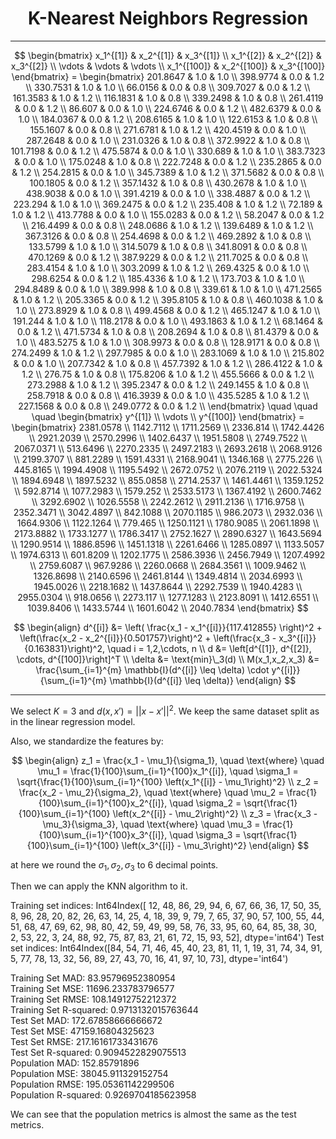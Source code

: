 <h1 align="center">K-Nearest Neighbors Regression</h1>

----

$$
\begin{bmatrix}
x_1^{[1]} & x_2^{[1]} & x_3^{[1]} \\
x_1^{[2]} & x_2^{[2]} & x_3^{[2]} \\
\vdots & \vdots & \vdots \\
x_1^{[100]} & x_2^{[100]} & x_3^{[100]}
\end{bmatrix} =
\begin{bmatrix}
201.8647 & 1.0 & 1.0 \\
398.9774 & 0.0 & 1.2 \\
330.7531 & 1.0 & 1.0 \\
66.0156 & 0.0 & 0.8 \\
309.7027 & 0.0 & 1.2 \\
161.3583 & 1.0 & 1.2 \\
116.1831 & 1.0 & 0.8 \\
339.2498 & 1.0 & 0.8 \\
261.4119 & 0.0 & 1.2 \\
86.607 & 0.0 & 1.0 \\
224.6746 & 0.0 & 1.2 \\
482.6379 & 0.0 & 1.0 \\
184.0367 & 0.0 & 1.2 \\
208.6165 & 1.0 & 1.0 \\
122.6153 & 1.0 & 0.8 \\
155.1607 & 0.0 & 0.8 \\
271.6781 & 1.0 & 1.2 \\
420.4519 & 0.0 & 1.0 \\
287.2648 & 0.0 & 1.0 \\
231.0326 & 1.0 & 0.8 \\
372.9922 & 1.0 & 0.8 \\
101.7198 & 0.0 & 1.2 \\
475.5874 & 0.0 & 1.0 \\
330.689 & 1.0 & 1.0 \\
383.7323 & 0.0 & 1.0 \\
175.0248 & 1.0 & 0.8 \\
222.7248 & 0.0 & 1.2 \\
235.2865 & 0.0 & 1.2 \\
254.2815 & 0.0 & 1.0 \\
345.7389 & 1.0 & 1.2 \\
371.5682 & 0.0 & 0.8 \\
100.1805 & 0.0 & 1.2 \\
357.1432 & 1.0 & 0.8 \\
430.2678 & 1.0 & 1.0 \\
438.9038 & 0.0 & 1.0 \\
391.4219 & 0.0 & 1.0 \\
338.4887 & 0.0 & 1.2 \\
223.294 & 1.0 & 1.0 \\
369.2475 & 0.0 & 1.2 \\
235.408 & 1.0 & 1.2 \\
72.189 & 1.0 & 1.2 \\
413.7788 & 0.0 & 1.0 \\
155.0283 & 0.0 & 1.2 \\
58.2047 & 0.0 & 1.2 \\
216.4499 & 0.0 & 0.8 \\
248.0686 & 1.0 & 1.2 \\
139.6489 & 1.0 & 1.2 \\
367.3126 & 0.0 & 0.8 \\
254.4698 & 0.0 & 1.2 \\
469.2892 & 1.0 & 0.8 \\
133.5799 & 1.0 & 1.0 \\
314.5079 & 1.0 & 0.8 \\
341.8091 & 0.0 & 0.8 \\
470.1269 & 0.0 & 1.2 \\
387.9229 & 0.0 & 1.2 \\
211.7025 & 0.0 & 0.8 \\
283.4154 & 1.0 & 1.0 \\
303.2099 & 1.0 & 1.2 \\
269.4325 & 0.0 & 1.0 \\
298.6254 & 0.0 & 1.2 \\
185.4336 & 1.0 & 1.2 \\
173.703 & 1.0 & 1.0 \\
294.8489 & 0.0 & 1.0 \\
389.998 & 1.0 & 0.8 \\
339.61 & 1.0 & 1.0 \\
471.2565 & 1.0 & 1.2 \\
205.3365 & 0.0 & 1.2 \\
395.8105 & 1.0 & 0.8 \\
460.1038 & 1.0 & 1.0 \\
273.8929 & 1.0 & 0.8 \\
499.4568 & 0.0 & 1.2 \\
465.1247 & 1.0 & 1.0 \\
191.244 & 1.0 & 1.0 \\
118.2178 & 0.0 & 1.0 \\
493.1863 & 1.0 & 1.2 \\
68.1464 & 0.0 & 1.2 \\
471.5734 & 1.0 & 0.8 \\
208.2694 & 1.0 & 0.8 \\
81.4379 & 0.0 & 1.0 \\
483.5275 & 1.0 & 1.0 \\
308.9973 & 0.0 & 0.8 \\
128.9171 & 0.0 & 0.8 \\
274.2499 & 1.0 & 1.2 \\
297.7985 & 0.0 & 1.0 \\
283.1069 & 1.0 & 1.0 \\
215.802 & 0.0 & 1.0 \\
207.7342 & 1.0 & 0.8 \\
457.7392 & 1.0 & 1.2 \\
286.4122 & 1.0 & 1.2 \\
276.75 & 1.0 & 0.8 \\
175.8206 & 1.0 & 1.2 \\
455.5666 & 0.0 & 1.2 \\
273.2988 & 1.0 & 1.2 \\
395.2347 & 0.0 & 1.2 \\
249.1455 & 1.0 & 0.8 \\
258.7918 & 0.0 & 0.8 \\
416.3939 & 0.0 & 1.0 \\
435.5285 & 1.0 & 1.2 \\
227.1568 & 0.0 & 0.8 \\
249.0772 & 0.0 & 1.2 \\
\end{bmatrix}  \quad \quad \quad
\begin{bmatrix}
y^{[1]} \\
\vdots \\
y^{[100]} 
\end{bmatrix} =
\begin{bmatrix}
2381.0578 \\
1142.7112 \\
1711.2569 \\
2336.814 \\
1742.4426 \\
2921.2039 \\
2570.2996 \\
1402.6437 \\
1951.5808 \\
2749.7522 \\
2067.0371 \\
513.6496 \\
2270.2335 \\
2497.2183 \\
2693.2618 \\
2068.9126 \\
2199.3707 \\
881.2289 \\
1591.4331 \\
2168.9041 \\
1346.168 \\
2775.226 \\
445.8165 \\
1994.4908 \\
1195.5492 \\
2672.0752 \\
2076.2119 \\
2022.5324 \\
1894.6948 \\
1897.5232 \\
855.0858 \\
2714.2537 \\
1461.4461 \\
1359.1252 \\
592.8714 \\
1077.2983 \\
1579.252 \\
2533.5173 \\
1367.4192 \\
2600.7462 \\
3292.6902 \\
1026.5558 \\
2242.2612 \\
2911.2136 \\
1716.9758 \\
2352.3471 \\
3042.4897 \\
842.1088 \\
2070.1185 \\
986.2073 \\
2932.036 \\
1664.9306 \\
1122.1264 \\
779.465 \\
1250.1121 \\
1780.9085 \\
2061.1898 \\
2173.8882 \\
1733.1277 \\
1786.3417 \\
2752.1627 \\
2890.6327 \\
1643.5694 \\
1290.9514 \\
1886.8596 \\
1451.1318 \\
2261.6466 \\
1285.0897 \\
1133.5057 \\
1974.6313 \\
601.8209 \\
1202.1775 \\
2586.3936 \\
2456.7949 \\
1207.4992 \\
2759.6087 \\
967.9286 \\
2260.0668 \\
2684.3561 \\
1009.9462 \\
1326.8698 \\
2140.6596 \\
2461.8144 \\
1349.4814 \\
2034.6993 \\
1945.0026 \\
2218.1682 \\
1437.8644 \\
2292.7539 \\
1940.4283 \\
2955.0304 \\
918.0656 \\
2273.117 \\
1277.1283 \\
2123.8091 \\
1412.6551 \\
1039.8406 \\
1433.5744 \\
1601.6042 \\
2040.7834
\end{bmatrix}
$$



$$
\begin{align}
d^{[i]} &= \left( \frac{x_1 - x_1^{[i]}}{117.412855} \right)^2 + \left(\frac{x_2 - x_2^{[i]}}{0.501757}\right)^2 + \left(\frac{x_3 - x_3^{[i]}}{0.163831}\right)^2, \quad i = 1,2,\cdots, n \\
d &= \left[d^{[1]}, d^{[2]}, \cdots, d^{[100]}\right]^T \\
\delta &= \text{min}\_3(d) \\
M(x_1,x_2,x_3) &= \frac{\sum_{i=1}^{m} \mathbb{I}(d^{[i]} \leq \delta) \cdot y^{[i]}}{\sum_{i=1}^{m} \mathbb{I}(d^{[i]} \leq \delta)}
\end{align}
$$

----


We select $K=3$ and $d(x,x') = ||x-x'||^2$. We keep the same dataset split as in the linear regression model.

Also, we standardize the features by:

$$
\begin{align}
z_1 = \frac{x_1 - \mu_1}{\sigma_1}, \quad \text{where} \quad \mu_1 = \frac{1}{100}\sum_{i=1}^{100}x_1^{[i]}, \quad \sigma_1 = \sqrt{\frac{1}{100}\sum_{i=1}^{100} \left(x_1^{[i]} - \mu_1\right)^2} \\
z_2 = \frac{x_2 - \mu_2}{\sigma_2}, \quad \text{where} \quad \mu_2 = \frac{1}{100}\sum_{i=1}^{100}x_2^{[i]}, \quad \sigma_2 = \sqrt{\frac{1}{100}\sum_{i=1}^{100} \left(x_2^{[i]} - \mu_2\right)^2} \\
z_3 = \frac{x_3 - \mu_3}{\sigma_3}, \quad \text{where} \quad \mu_3 = \frac{1}{100}\sum_{i=1}^{100}x_3^{[i]}, \quad \sigma_3 = \sqrt{\frac{1}{100}\sum_{i=1}^{100} \left(x_3^{[i]} - \mu_3\right)^2}
\end{align}
$$

at here we round the $\sigma_1, \sigma_2, \sigma_3$ to 6 decimal points.

Then we can apply the KNN algorithm to it.

Training set indices: Int64Index([ 12,  48,  86,  29,  94,   6,  67,  66,  36,  17,  50,  35,   8,
             96,  28,  20,  82,  26,  63,  14,  25,   4,  18,  39,   9,  79,
              7,  65,  37,  90,  57, 100,  55,  44,  51,  68,  47,  69,  62,
             98,  80,  42,  59,  49,  99,  58,  76,  33,  95,  60,  64,  85,
             38,  30,   2,  53,  22,   3,  24,  88,  92,  75,  87,  83,  21,
             61,  72,  15,  93,  52],
           dtype='int64')
Test set indices: Int64Index([84, 54, 71, 46, 45, 40, 23, 81, 11,  1, 19, 31, 74, 34, 91,  5, 77,
            78, 13, 32, 56, 89, 27, 43, 70, 16, 41, 97, 10, 73],
           dtype='int64')

           
Training Set MAD: 83.95796952380954 \
Training Set MSE: 11696.233783796577 \
Training Set RMSE: 108.14912752212372 \
Training Set R-squared: 0.9713132015763644 \
Test Set MAD: 172.67858666666672\
Test Set MSE: 47159.16804325623\
Test Set RMSE: 217.16161733431676\
Test Set R-squared: 0.9094522829075513\
Population MAD: 152.85791896\
Population MSE: 38045.911329152754\
Population RMSE: 195.05361142299506\
Population R-squared: 0.9269704185623958

We can see that the population metrics is almost the same as the test metrics.
